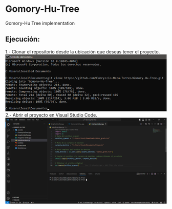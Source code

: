 # Gomory-Hu-Tree
Gomory-Hu Tree implementation
## Ejecución:
1.- Clonar el repositorio desde la ubicación que deseas tener el proyecto.
![](Imagenes/paso1.png)
2.- Abrir el proyecto en Visual Studio Code.
![](Imagenes/paso2.png)


